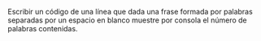 Escribir un código de una línea que dada una frase formada por palabras separadas por un espacio en
blanco muestre por consola el número de palabras contenidas.